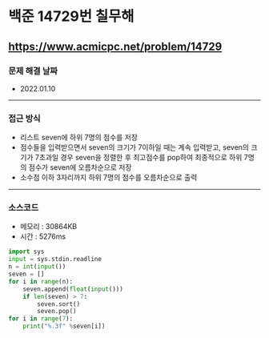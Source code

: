 # 백준 14729번 칠무해
https://www.acmicpc.net/problem/14729
---

### 문제 해결 날짜
- 2022.01.10
---

### 접근 방식
- 리스트 seven에 하위 7명의 점수를 저장
- 점수들을 입력받으면서 seven의 크기가 7이하일 때는 계속 입력받고, seven의 크기가 7초과일 경우 seven을 정렬한 후 최고점수를 pop하여 최종적으로 하위 7명의 점수가 seven에 오름차순으로 저장
- 소수점 이하 3자리까지 하위 7명의 점수를 오름차순으로 출력
---

### 소스코드
- 메모리 : 30864KB
- 시간 : 5276ms
```Python
import sys
input = sys.stdin.readline
n = int(input())
seven = []
for i in range(n):
    seven.append(float(input()))
    if len(seven) > 7:
        seven.sort()
        seven.pop()
for i in range(7):
    print("%.3f" %seven[i])
```